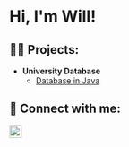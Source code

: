 <h1>Hi, I'm Will! <br/>

<h2>👨‍💻 Projects:</h2>

- <b>University Database</b>
  - [Database in Java](https://github.com/WillR1120/WillR1120/blob/main/University%20Database%20Code)

  

<h2> 🤳 Connect with me:</h2>


[<img align="left" alt="WillRodgers | LinkedIn" width="22px" src="https://cdn.jsdelivr.net/npm/simple-icons@v3/icons/linkedin.svg" />][linkedin]


[linkedin]: https://www.linkedin.com/in/william-rodgers-842081327/


